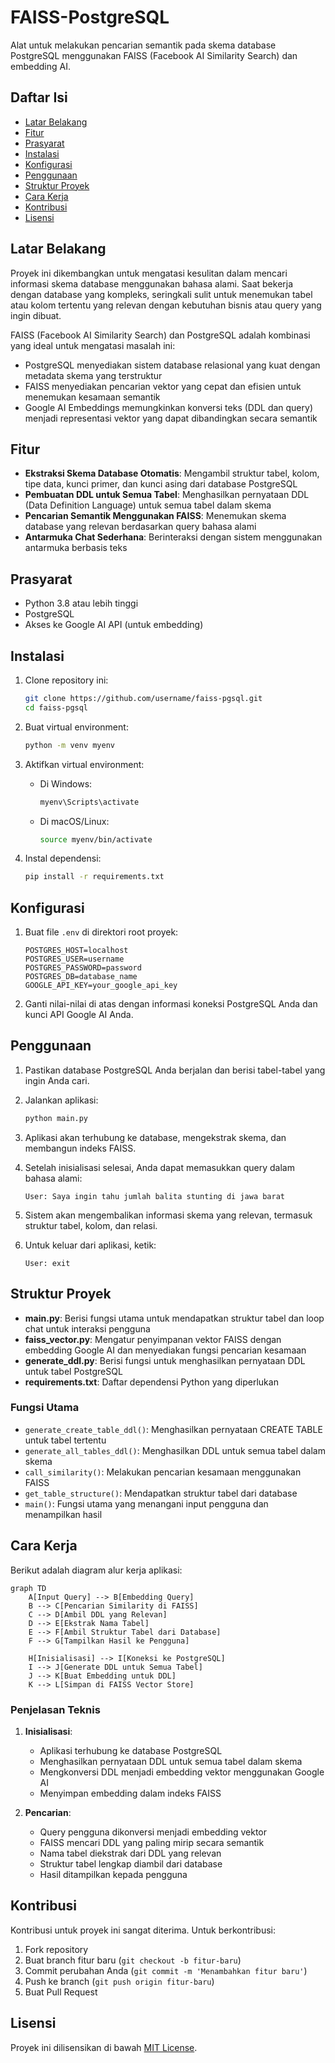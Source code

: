 # FAISS-PostgreSQL

Alat untuk melakukan pencarian semantik pada skema database PostgreSQL menggunakan FAISS (Facebook AI Similarity Search) dan embedding AI.

## Daftar Isi

- [Latar Belakang](#latar-belakang)
- [Fitur](#fitur)
- [Prasyarat](#prasyarat)
- [Instalasi](#instalasi)
- [Konfigurasi](#konfigurasi)
- [Penggunaan](#penggunaan)
- [Struktur Proyek](#struktur-proyek)
- [Cara Kerja](#cara-kerja)
- [Kontribusi](#kontribusi)
- [Lisensi](#lisensi)

## Latar Belakang

Proyek ini dikembangkan untuk mengatasi kesulitan dalam mencari informasi skema database menggunakan bahasa alami. Saat bekerja dengan database yang kompleks, seringkali sulit untuk menemukan tabel atau kolom tertentu yang relevan dengan kebutuhan bisnis atau query yang ingin dibuat.

FAISS (Facebook AI Similarity Search) dan PostgreSQL adalah kombinasi yang ideal untuk mengatasi masalah ini:
- PostgreSQL menyediakan sistem database relasional yang kuat dengan metadata skema yang terstruktur
- FAISS menyediakan pencarian vektor yang cepat dan efisien untuk menemukan kesamaan semantik
- Google AI Embeddings memungkinkan konversi teks (DDL dan query) menjadi representasi vektor yang dapat dibandingkan secara semantik

## Fitur

- **Ekstraksi Skema Database Otomatis**: Mengambil struktur tabel, kolom, tipe data, kunci primer, dan kunci asing dari database PostgreSQL
- **Pembuatan DDL untuk Semua Tabel**: Menghasilkan pernyataan DDL (Data Definition Language) untuk semua tabel dalam skema
- **Pencarian Semantik Menggunakan FAISS**: Menemukan skema database yang relevan berdasarkan query bahasa alami
- **Antarmuka Chat Sederhana**: Berinteraksi dengan sistem menggunakan antarmuka berbasis teks

## Prasyarat

- Python 3.8 atau lebih tinggi
- PostgreSQL
- Akses ke Google AI API (untuk embedding)

## Instalasi

1. Clone repository ini:
   ```bash
   git clone https://github.com/username/faiss-pgsql.git
   cd faiss-pgsql
   ```

2. Buat virtual environment:
   ```bash
   python -m venv myenv
   ```

3. Aktifkan virtual environment:
   - Di Windows:
     ```bash
     myenv\Scripts\activate
     ```
   - Di macOS/Linux:
     ```bash
     source myenv/bin/activate
     ```

4. Instal dependensi:
   ```bash
   pip install -r requirements.txt
   ```

## Konfigurasi

1. Buat file `.env` di direktori root proyek:
   ```
   POSTGRES_HOST=localhost
   POSTGRES_USER=username
   POSTGRES_PASSWORD=password
   POSTGRES_DB=database_name
   GOOGLE_API_KEY=your_google_api_key
   ```

2. Ganti nilai-nilai di atas dengan informasi koneksi PostgreSQL Anda dan kunci API Google AI Anda.

## Penggunaan

1. Pastikan database PostgreSQL Anda berjalan dan berisi tabel-tabel yang ingin Anda cari.

2. Jalankan aplikasi:
   ```bash
   python main.py
   ```

3. Aplikasi akan terhubung ke database, mengekstrak skema, dan membangun indeks FAISS.

4. Setelah inisialisasi selesai, Anda dapat memasukkan query dalam bahasa alami:
   ```
   User: Saya ingin tahu jumlah balita stunting di jawa barat
   ```

5. Sistem akan mengembalikan informasi skema yang relevan, termasuk struktur tabel, kolom, dan relasi.

6. Untuk keluar dari aplikasi, ketik:
   ```
   User: exit
   ```


## Struktur Proyek

- **main.py**: Berisi fungsi utama untuk mendapatkan struktur tabel dan loop chat untuk interaksi pengguna
- **faiss_vector.py**: Mengatur penyimpanan vektor FAISS dengan embedding Google AI dan menyediakan fungsi pencarian kesamaan
- **generate_ddl.py**: Berisi fungsi untuk menghasilkan pernyataan DDL untuk tabel PostgreSQL
- **requirements.txt**: Daftar dependensi Python yang diperlukan

### Fungsi Utama

- `generate_create_table_ddl()`: Menghasilkan pernyataan CREATE TABLE untuk tabel tertentu
- `generate_all_tables_ddl()`: Menghasilkan DDL untuk semua tabel dalam skema
- `call_similarity()`: Melakukan pencarian kesamaan menggunakan FAISS
- `get_table_structure()`: Mendapatkan struktur tabel dari database
- `main()`: Fungsi utama yang menangani input pengguna dan menampilkan hasil

## Cara Kerja

Berikut adalah diagram alur kerja aplikasi:

```mermaid
graph TD
    A[Input Query] --> B[Embedding Query]
    B --> C[Pencarian Similarity di FAISS]
    C --> D[Ambil DDL yang Relevan]
    D --> E[Ekstrak Nama Tabel]
    E --> F[Ambil Struktur Tabel dari Database]
    F --> G[Tampilkan Hasil ke Pengguna]
    
    H[Inisialisasi] --> I[Koneksi ke PostgreSQL]
    I --> J[Generate DDL untuk Semua Tabel]
    J --> K[Buat Embedding untuk DDL]
    K --> L[Simpan di FAISS Vector Store]
```

### Penjelasan Teknis

1. **Inisialisasi**:
   - Aplikasi terhubung ke database PostgreSQL
   - Menghasilkan pernyataan DDL untuk semua tabel dalam skema
   - Mengkonversi DDL menjadi embedding vektor menggunakan Google AI
   - Menyimpan embedding dalam indeks FAISS

2. **Pencarian**:
   - Query pengguna dikonversi menjadi embedding vektor
   - FAISS mencari DDL yang paling mirip secara semantik
   - Nama tabel diekstrak dari DDL yang relevan
   - Struktur tabel lengkap diambil dari database
   - Hasil ditampilkan kepada pengguna

## Kontribusi

Kontribusi untuk proyek ini sangat diterima. Untuk berkontribusi:

1. Fork repository
2. Buat branch fitur baru (`git checkout -b fitur-baru`)
3. Commit perubahan Anda (`git commit -m 'Menambahkan fitur baru'`)
4. Push ke branch (`git push origin fitur-baru`)
5. Buat Pull Request

## Lisensi

Proyek ini dilisensikan di bawah [MIT License](LICENSE).